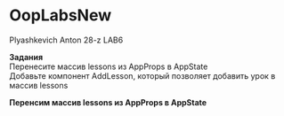 # OopLabsNew
Plyashkevich Anton 28-z
LAB6

**Задания**
<br> Перенесите массив lessons из AppProps в AppState
<br> Добавьте компонент AddLesson, который позволяет добавить урок в массив lessons

**Перенсим массив lessons из AppProps в AppState**
